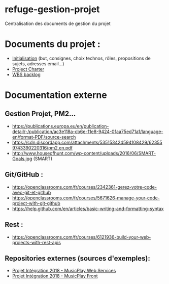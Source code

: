 # refuge-gestion-projet
Centralisation des documents de gestion du projet



Documents du projet :
=====================

- [Initialisation](https://docs.google.com/document/d/1gBDud3LpvzIHUw8_HQIu0eaOinJnq9tQKl2_UpnjVsE/edit) (but, consignes, choix technos, rôles, propositions de sujets, adresses email...)
- [Project Charter](https://docs.google.com/document/d/1-eo4aM_2slbmf-zPa_YHkvIrGOf8dDrlKQDj2gGk1Bk/edit)
- [WBS backlog](https://docs.google.com/spreadsheets/d/1xcJTQHaBiujmIFJoVDBjfTPv6cw6zPeTq2JODcNpshU/edit?usp=sharing)




Documentation externe
=====================

## Gestion Projet, PM2...

- https://publications.europa.eu/en/publication-detail/-/publication/ac3e118a-cb6e-11e8-9424-01aa75ed71a1/language-en/format-PDF/source-search 
- https://cdn.discordapp.com/attachments/535153424594108429/623559743390220316/pm2.en.pdf
- http://www.houseofhunt.com/wp-content/uploads/2016/06/SMART-Goals.jpg (SMART)

## Git/GitHub :

- https://openclassrooms.com/fr/courses/2342361-gerez-votre-code-avec-git-et-github
- https://openclassrooms.com/fr/courses/5671626-manage-your-code-project-with-git-github 
- https://help.github.com/en/articles/basic-writing-and-formatting-syntax

## Rest :

- https://openclassrooms.com/fr/courses/6121936-build-your-web-projects-with-rest-apis

## Repositories externes (sources d'exemples):

- [Projet Intégration 2018 - MusicPlay Web Services](https://github.com/iepscf-namur/musicplay-ws)
- [Projet Intégration 2018 - MusicPlay Front](https://github.com/iepscf-namur/musicplay-ctv)